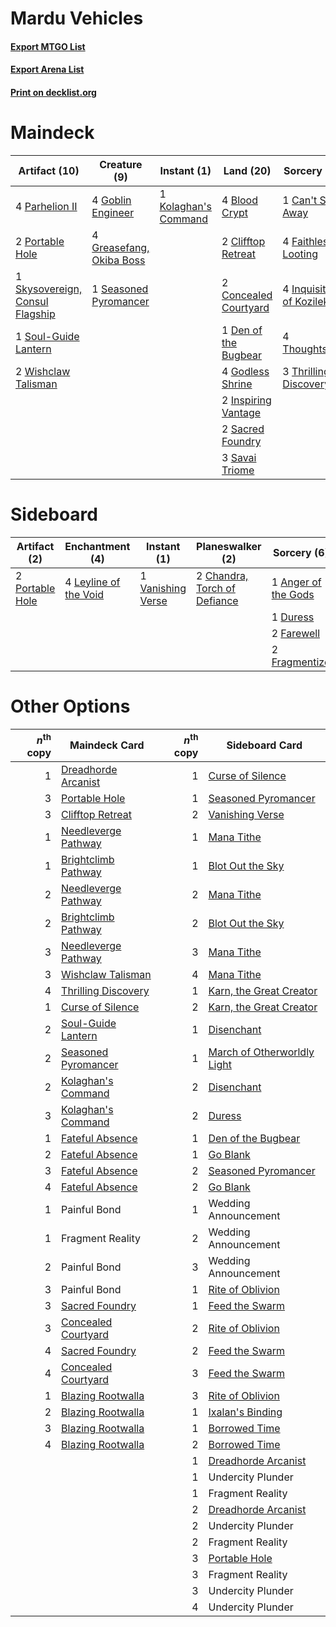 # Mardu Vehicles

#### [Export MTGO List](../collection/Mardu%20Vehicles/Mardu%20Vehicles.txt)
#### [Export Arena List](../collection/Mardu%20Vehicles/Mardu%20Vehicles_arena.txt)
#### [Print on decklist.org](http://decklist.org/?deckmain=4%09Blightstep%20Pathway%0A4%09Blood%20Crypt%0A1%09Can't%20Stay%20Away%0A2%09Clifftop%20Retreat%0A2%09Concealed%20Courtyard%0A1%09Den%20of%20the%20Bugbear%0A4%09Faithless%20Looting%0A4%09Goblin%20Engineer%0A4%09Godless%20Shrine%0A4%09Greasefang,%20Okiba%20Boss%0A4%09Inquisition%20of%20Kozilek%0A2%09Inspiring%20Vantage%0A1%09Kolaghan's%20Command%0A4%09Parhelion%20II%0A2%09Portable%20Hole%0A2%09Sacred%20Foundry%0A3%09Savai%20Triome%0A1%09Seasoned%20Pyromancer%0A1%09Skysovereign,%20Consul%20Flagship%0A1%09Soul-Guide%20Lantern%0A4%09Thoughtseize%0A3%09Thrilling%20Discovery%0A2%09Wishclaw%20Talisman&deckside=1%09Anger%20of%20the%20Gods%0A2%09Chandra,%20Torch%20of%20Defiance%0A1%09Duress%0A2%09Farewell%0A2%09Fragmentize%0A4%09Leyline%20of%20the%20Void%0A2%09Portable%20Hole%0A1%09Vanishing%20Verse)
# Maindeck

|                                              Artifact (10)                                               |                                           Creature (9)                                            |                                          Instant (1)                                          |                                           Land (20)                                            |                                           Sorcery (16)                                            |    Unknown (4)     |
|----------------------------------------------------------------------------------------------------------|---------------------------------------------------------------------------------------------------|-----------------------------------------------------------------------------------------------|------------------------------------------------------------------------------------------------|---------------------------------------------------------------------------------------------------|--------------------|
|4 [Parhelion II](http://gatherer.wizards.com/Pages/Card/Details.aspx?multiverseid=460951)                 |4 [Goblin Engineer](http://gatherer.wizards.com/Pages/Card/Details.aspx?multiverseid=464077)       |1 [Kolaghan's Command](http://gatherer.wizards.com/Pages/Card/Details.aspx?multiverseid=394613)|4 [Blood Crypt](http://gatherer.wizards.com/Pages/Card/Details.aspx?multiverseid=97102)         |1 [Can't Stay Away](http://gatherer.wizards.com/Pages/Card/Details.aspx?multiverseid=535005)       |4 Blightstep Pathway|
|2 [Portable Hole](http://gatherer.wizards.com/Pages/Card/Details.aspx?multiverseid=527320)                |4 [Greasefang, Okiba Boss](http://gatherer.wizards.com/Pages/Card/Details.aspx?multiverseid=548531)|                                                                                               |2 [Clifftop Retreat](http://gatherer.wizards.com/Pages/Card/Details.aspx?multiverseid=443127)   |4 [Faithless Looting](http://gatherer.wizards.com/Pages/Card/Details.aspx?multiverseid=389512)     |                    |
|1 [Skysovereign, Consul Flagship](http://gatherer.wizards.com/Pages/Card/Details.aspx?multiverseid=417807)|1 [Seasoned Pyromancer](http://gatherer.wizards.com/Pages/Card/Details.aspx?multiverseid=464094)   |                                                                                               |2 [Concealed Courtyard](http://gatherer.wizards.com/Pages/Card/Details.aspx?multiverseid=417818)|4 [Inquisition of Kozilek](http://gatherer.wizards.com/Pages/Card/Details.aspx?multiverseid=416897)|                    |
|1 [Soul-Guide Lantern](http://gatherer.wizards.com/Pages/Card/Details.aspx?multiverseid=476488)           |                                                                                                   |                                                                                               |1 [Den of the Bugbear](http://gatherer.wizards.com/Pages/Card/Details.aspx?multiverseid=527541) |4 [Thoughtseize](http://gatherer.wizards.com/Pages/Card/Details.aspx?multiverseid=438676)          |                    |
|2 [Wishclaw Talisman](http://gatherer.wizards.com/Pages/Card/Details.aspx?multiverseid=473072)            |                                                                                                   |                                                                                               |4 [Godless Shrine](http://gatherer.wizards.com/Pages/Card/Details.aspx?multiverseid=405099)     |3 [Thrilling Discovery](http://gatherer.wizards.com/Pages/Card/Details.aspx?multiverseid=513735)   |                    |
|                                                                                                          |                                                                                                   |                                                                                               |2 [Inspiring Vantage](http://gatherer.wizards.com/Pages/Card/Details.aspx?multiverseid=417819)  |                                                                                                   |                    |
|                                                                                                          |                                                                                                   |                                                                                               |2 [Sacred Foundry](http://gatherer.wizards.com/Pages/Card/Details.aspx?multiverseid=405106)     |                                                                                                   |                    |
|                                                                                                          |                                                                                                   |                                                                                               |3 [Savai Triome](http://gatherer.wizards.com/Pages/Card/Details.aspx?multiverseid=479773)       |                                                                                                   |                    |


# Sideboard

|                                       Artifact (2)                                       |                                        Enchantment (4)                                         |                                        Instant (1)                                         |                                           Planeswalker (2)                                            |                                         Sorcery (6)                                          |
|------------------------------------------------------------------------------------------|------------------------------------------------------------------------------------------------|--------------------------------------------------------------------------------------------|-------------------------------------------------------------------------------------------------------|----------------------------------------------------------------------------------------------|
|2 [Portable Hole](http://gatherer.wizards.com/Pages/Card/Details.aspx?multiverseid=527320)|4 [Leyline of the Void](http://gatherer.wizards.com/Pages/Card/Details.aspx?multiverseid=107682)|1 [Vanishing Verse](http://gatherer.wizards.com/Pages/Card/Details.aspx?multiverseid=513736)|2 [Chandra, Torch of Defiance](http://gatherer.wizards.com/Pages/Card/Details.aspx?multiverseid=417683)|1 [Anger of the Gods](http://gatherer.wizards.com/Pages/Card/Details.aspx?multiverseid=438682)|
|                                                                                          |                                                                                                |                                                                                            |                                                                                                       |1 [Duress](http://gatherer.wizards.com/Pages/Card/Details.aspx?multiverseid=14557)            |
|                                                                                          |                                                                                                |                                                                                            |                                                                                                       |2 [Farewell](http://gatherer.wizards.com/Pages/Card/Details.aspx?multiverseid=548306)         |
|                                                                                          |                                                                                                |                                                                                            |                                                                                                       |2 [Fragmentize](http://gatherer.wizards.com/Pages/Card/Details.aspx?multiverseid=417587)      |


# Other Options

|*n*<sup>th</sup> copy|                                        Maindeck Card                                         |*n*<sup>th</sup> copy|                                            Sideboard Card                                            |
|--------------------:|----------------------------------------------------------------------------------------------|--------------------:|------------------------------------------------------------------------------------------------------|
|                    1|[Dreadhorde Arcanist](http://gatherer.wizards.com/Pages/Card/Details.aspx?multiverseid=461052)|                    1|[Curse of Silence](http://gatherer.wizards.com/Pages/Card/Details.aspx?multiverseid=534770)           |
|                    3|[Portable Hole](http://gatherer.wizards.com/Pages/Card/Details.aspx?multiverseid=527320)      |                    1|[Seasoned Pyromancer](http://gatherer.wizards.com/Pages/Card/Details.aspx?multiverseid=464094)        |
|                    3|[Clifftop Retreat](http://gatherer.wizards.com/Pages/Card/Details.aspx?multiverseid=443127)   |                    2|[Vanishing Verse](http://gatherer.wizards.com/Pages/Card/Details.aspx?multiverseid=513736)            |
|                    1|[Needleverge Pathway](http://gatherer.wizards.com/Pages/Card/Details.aspx?multiverseid=491918)|                    1|[Mana Tithe](http://gatherer.wizards.com/Pages/Card/Details.aspx?multiverseid=122324)                 |
|                    1|[Brightclimb Pathway](http://gatherer.wizards.com/Pages/Card/Details.aspx?multiverseid=491911)|                    1|[Blot Out the Sky](http://gatherer.wizards.com/Pages/Card/Details.aspx?multiverseid=513659)           |
|                    2|[Needleverge Pathway](http://gatherer.wizards.com/Pages/Card/Details.aspx?multiverseid=491918)|                    2|[Mana Tithe](http://gatherer.wizards.com/Pages/Card/Details.aspx?multiverseid=122324)                 |
|                    2|[Brightclimb Pathway](http://gatherer.wizards.com/Pages/Card/Details.aspx?multiverseid=491911)|                    2|[Blot Out the Sky](http://gatherer.wizards.com/Pages/Card/Details.aspx?multiverseid=513659)           |
|                    3|[Needleverge Pathway](http://gatherer.wizards.com/Pages/Card/Details.aspx?multiverseid=491918)|                    3|[Mana Tithe](http://gatherer.wizards.com/Pages/Card/Details.aspx?multiverseid=122324)                 |
|                    3|[Wishclaw Talisman](http://gatherer.wizards.com/Pages/Card/Details.aspx?multiverseid=473072)  |                    4|[Mana Tithe](http://gatherer.wizards.com/Pages/Card/Details.aspx?multiverseid=122324)                 |
|                    4|[Thrilling Discovery](http://gatherer.wizards.com/Pages/Card/Details.aspx?multiverseid=513735)|                    1|[Karn, the Great Creator](http://gatherer.wizards.com/Pages/Card/Details.aspx?multiverseid=460928)    |
|                    1|[Curse of Silence](http://gatherer.wizards.com/Pages/Card/Details.aspx?multiverseid=534770)   |                    2|[Karn, the Great Creator](http://gatherer.wizards.com/Pages/Card/Details.aspx?multiverseid=460928)    |
|                    2|[Soul-Guide Lantern](http://gatherer.wizards.com/Pages/Card/Details.aspx?multiverseid=476488) |                    1|[Disenchant](http://gatherer.wizards.com/Pages/Card/Details.aspx?multiverseid=847)                    |
|                    2|[Seasoned Pyromancer](http://gatherer.wizards.com/Pages/Card/Details.aspx?multiverseid=464094)|                    1|[March of Otherworldly Light](http://gatherer.wizards.com/Pages/Card/Details.aspx?multiverseid=548321)|
|                    2|[Kolaghan's Command](http://gatherer.wizards.com/Pages/Card/Details.aspx?multiverseid=394613) |                    2|[Disenchant](http://gatherer.wizards.com/Pages/Card/Details.aspx?multiverseid=847)                    |
|                    3|[Kolaghan's Command](http://gatherer.wizards.com/Pages/Card/Details.aspx?multiverseid=394613) |                    2|[Duress](http://gatherer.wizards.com/Pages/Card/Details.aspx?multiverseid=14557)                      |
|                    1|[Fateful Absence](http://gatherer.wizards.com/Pages/Card/Details.aspx?multiverseid=534774)    |                    1|[Den of the Bugbear](http://gatherer.wizards.com/Pages/Card/Details.aspx?multiverseid=527541)         |
|                    2|[Fateful Absence](http://gatherer.wizards.com/Pages/Card/Details.aspx?multiverseid=534774)    |                    1|[Go Blank](http://gatherer.wizards.com/Pages/Card/Details.aspx?multiverseid=513549)                   |
|                    3|[Fateful Absence](http://gatherer.wizards.com/Pages/Card/Details.aspx?multiverseid=534774)    |                    2|[Seasoned Pyromancer](http://gatherer.wizards.com/Pages/Card/Details.aspx?multiverseid=464094)        |
|                    4|[Fateful Absence](http://gatherer.wizards.com/Pages/Card/Details.aspx?multiverseid=534774)    |                    2|[Go Blank](http://gatherer.wizards.com/Pages/Card/Details.aspx?multiverseid=513549)                   |
|                    1|Painful Bond                                                                                  |                    1|Wedding Announcement                                                                                  |
|                    1|Fragment Reality                                                                              |                    2|Wedding Announcement                                                                                  |
|                    2|Painful Bond                                                                                  |                    3|Wedding Announcement                                                                                  |
|                    3|Painful Bond                                                                                  |                    1|[Rite of Oblivion](http://gatherer.wizards.com/Pages/Card/Details.aspx?multiverseid=535033)           |
|                    3|[Sacred Foundry](http://gatherer.wizards.com/Pages/Card/Details.aspx?multiverseid=405106)     |                    1|[Feed the Swarm](http://gatherer.wizards.com/Pages/Card/Details.aspx?multiverseid=491737)             |
|                    3|[Concealed Courtyard](http://gatherer.wizards.com/Pages/Card/Details.aspx?multiverseid=417818)|                    2|[Rite of Oblivion](http://gatherer.wizards.com/Pages/Card/Details.aspx?multiverseid=535033)           |
|                    4|[Sacred Foundry](http://gatherer.wizards.com/Pages/Card/Details.aspx?multiverseid=405106)     |                    2|[Feed the Swarm](http://gatherer.wizards.com/Pages/Card/Details.aspx?multiverseid=491737)             |
|                    4|[Concealed Courtyard](http://gatherer.wizards.com/Pages/Card/Details.aspx?multiverseid=417818)|                    3|[Feed the Swarm](http://gatherer.wizards.com/Pages/Card/Details.aspx?multiverseid=491737)             |
|                    1|[Blazing Rootwalla](http://gatherer.wizards.com/Pages/Card/Details.aspx?multiverseid=522191)  |                    3|[Rite of Oblivion](http://gatherer.wizards.com/Pages/Card/Details.aspx?multiverseid=535033)           |
|                    2|[Blazing Rootwalla](http://gatherer.wizards.com/Pages/Card/Details.aspx?multiverseid=522191)  |                    1|[Ixalan's Binding](http://gatherer.wizards.com/Pages/Card/Details.aspx?multiverseid=435168)           |
|                    3|[Blazing Rootwalla](http://gatherer.wizards.com/Pages/Card/Details.aspx?multiverseid=522191)  |                    1|[Borrowed Time](http://gatherer.wizards.com/Pages/Card/Details.aspx?multiverseid=534759)              |
|                    4|[Blazing Rootwalla](http://gatherer.wizards.com/Pages/Card/Details.aspx?multiverseid=522191)  |                    2|[Borrowed Time](http://gatherer.wizards.com/Pages/Card/Details.aspx?multiverseid=534759)              |
|                     |                                                                                              |                    1|[Dreadhorde Arcanist](http://gatherer.wizards.com/Pages/Card/Details.aspx?multiverseid=461052)        |
|                     |                                                                                              |                    1|Undercity Plunder                                                                                     |
|                     |                                                                                              |                    1|Fragment Reality                                                                                      |
|                     |                                                                                              |                    2|[Dreadhorde Arcanist](http://gatherer.wizards.com/Pages/Card/Details.aspx?multiverseid=461052)        |
|                     |                                                                                              |                    2|Undercity Plunder                                                                                     |
|                     |                                                                                              |                    2|Fragment Reality                                                                                      |
|                     |                                                                                              |                    3|[Portable Hole](http://gatherer.wizards.com/Pages/Card/Details.aspx?multiverseid=527320)              |
|                     |                                                                                              |                    3|Fragment Reality                                                                                      |
|                     |                                                                                              |                    3|Undercity Plunder                                                                                     |
|                     |                                                                                              |                    4|Undercity Plunder                                                                                     |

